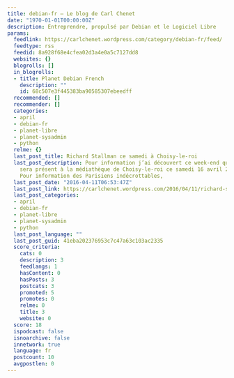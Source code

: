 ```yaml
---
title: debian-fr – Le blog de Carl Chenet
date: "1970-01-01T00:00:00Z"
description: Entreprendre, propulsé par Debian et le Logiciel Libre
params:
  feedlink: https://carlchenet.wordpress.com/category/debian-fr/feed/
  feedtype: rss
  feedid: 8a928f68e4cfea02d3a4e0a5c7127dd8
  websites: {}
  blogrolls: []
  in_blogrolls:
  - title: Planet Debian French
    description: ""
    id: 68c507e3f445383ba90585307ebeedff
  recommended: []
  recommender: []
  categories:
  - april
  - debian-fr
  - planet-libre
  - planet-sysadmin
  - python
  relme: {}
  last_post_title: Richard Stallman ce samedi à Choisy-le-roi
  last_post_description: Pour information j’ai découvert ce week-end que Richard Stallman
    sera présent à la médiathèque de Choisy-le-roi ce samedi 16 avril 2016 à 17h.
    Pour information des Parisiens indécrottables,
  last_post_date: "2016-04-11T06:53:47Z"
  last_post_link: https://carlchenet.wordpress.com/2016/04/11/richard-stallman-ce-samedi-a-choisy-le-roi/
  last_post_categories:
  - april
  - debian-fr
  - planet-libre
  - planet-sysadmin
  - python
  last_post_language: ""
  last_post_guid: 41eba202376953c7c47a63c103ac2335
  score_criteria:
    cats: 0
    description: 3
    feedlangs: 1
    hasContent: 0
    hasPosts: 3
    postcats: 3
    promoted: 5
    promotes: 0
    relme: 0
    title: 3
    website: 0
  score: 18
  ispodcast: false
  isnoarchive: false
  innetwork: true
  language: fr
  postcount: 10
  avgpostlen: 0
---
```

